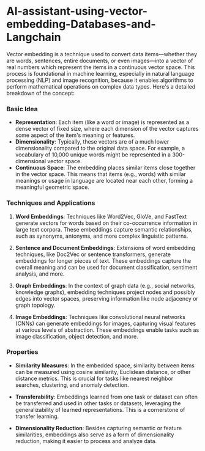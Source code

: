 # AI-assistant-using-vector-embedding-Databases-and-Langchain

Vector embedding is a technique used to convert data items—whether they are words, sentences, entire documents, or even images—into a vector of real numbers which represent the items in a continuous vector space. This process is foundational in machine learning, especially in natural language processing (NLP) and image recognition, because it enables algorithms to perform mathematical operations on complex data types. Here's a detailed breakdown of the concept:

### Basic Idea

- **Representation**: Each item (like a word or image) is represented as a dense vector of fixed size, where each dimension of the vector captures some aspect of the item's meaning or features.
- **Dimensionality**: Typically, these vectors are of a much lower dimensionality compared to the original data space. For example, a vocabulary of 10,000 unique words might be represented in a 300-dimensional vector space.
- **Continuous Space**: The embedding places similar items close together in the vector space. This means that items (e.g., words) with similar meanings or usage in language are located near each other, forming a meaningful geometric space.

### Techniques and Applications

1. **Word Embeddings**: Techniques like Word2Vec, GloVe, and FastText generate vectors for words based on their co-occurrence information in large text corpora. These embeddings capture semantic relationships, such as synonyms, antonyms, and more complex linguistic patterns.

2. **Sentence and Document Embeddings**: Extensions of word embedding techniques, like Doc2Vec or sentence transformers, generate embeddings for longer pieces of text. These embeddings capture the overall meaning and can be used for document classification, sentiment analysis, and more.

3. **Graph Embeddings**: In the context of graph data (e.g., social networks, knowledge graphs), embedding techniques project nodes and possibly edges into vector spaces, preserving information like node adjacency or graph topology.

4. **Image Embeddings**: Techniques like convolutional neural networks (CNNs) can generate embeddings for images, capturing visual features at various levels of abstraction. These embeddings enable tasks such as image classification, object detection, and more.

### Properties

- **Similarity Measures**: In the embedded space, similarity between items can be measured using cosine similarity, Euclidean distance, or other distance metrics. This is crucial for tasks like nearest neighbor searches, clustering, and anomaly detection.

- **Transferability**: Embeddings learned from one task or dataset can often be transferred and used in other tasks or datasets, leveraging the generalizability of learned representations. This is a cornerstone of transfer learning.

- **Dimensionality Reduction**: Besides capturing semantic or feature similarities, embeddings also serve as a form of dimensionality reduction, making it easier to process and analyze data.

